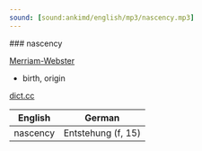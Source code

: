 ```yaml
---
sound: [sound:ankimd/english/mp3/nascency.mp3]
---
```


\### nascency

[Merriam-Webster](https://www.merriam-webster.com/dictionary/nascency)

- birth, origin

[dict.cc](https://www.dict.cc/nascency)

| English        | German       |
| -------------- | ------------ |
| nascency | Entstehung (f, 15) |
